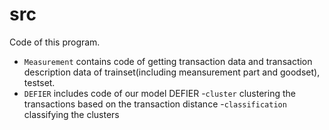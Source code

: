 # src

Code of this program.

- `Measurement` contains code of getting transaction data and transaction description data of trainset(including meansurement part and goodset), testset.
- `DEFIER` includes code of our model DEFIER
 -`cluster` clustering the transactions based on the transaction distance
 -`classification` classifying the clusters